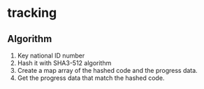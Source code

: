# tracking
## Algorithm
1. Key national ID number
2. Hash it with SHA3-512 algorithm
3. Create a map array of the hashed code and the progress data.
4. Get the progress data that match the hashed code.
